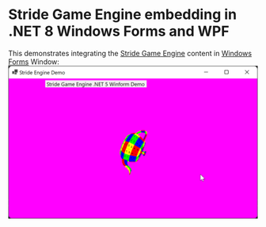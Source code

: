 # Stride Game Engine embedding in .NET 8 Windows Forms and WPF

This demonstrates integrating the [Stride Game Engine](https://stride3d.net/) content in [Windows Forms](https://github.com/dotnet/winforms) Window:
![Screen shot](./pics/screenshot.png)
